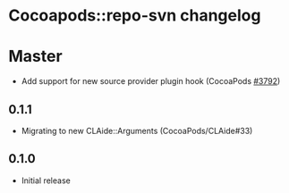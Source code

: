 # Cocoapods::repo-svn changelog

# Master

* Add support for new source provider plugin hook (CocoaPods [#3792](https://github.com/CocoaPods/CocoaPods/pull/3792))

## 0.1.1

* Migrating to new CLAide::Arguments (CocoaPods/CLAide#33)

## 0.1.0

* Initial release
